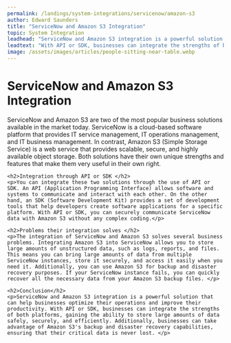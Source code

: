 ```yaml
---
permalink: /landings/system-integrations/servicenow/amazon-s3
author: Edward Saunders
title: "ServiceNow and Amazon S3 Integration"
topic: System Integration
leadhead: "ServiceNow and Amazon S3 integration is a powerful solution that can help businesses optimize their operations and improve their productivity"
leadtext: "With API or SDK, businesses can integrate the strengths of both platforms, gaining the ability to store large amounts of data safely, securely, and efficiently. Additionally, businesses can take advantage of Amazon S3's backup and disaster recovery capabilities, ensuring that their critical data is never lost."
image: /assets/images/articles/people-sitting-near-table.webp
---
```

<div class="arttext">    <h1>ServiceNow and Amazon S3 Integration</h1>
    <p>ServiceNow and Amazon S3 are two of the most popular business solutions available in the market today. ServiceNow is a cloud-based software platform that provides IT service management, IT operations management, and IT business management. In contrast, Amazon S3 (Simple Storage Service) is a web service that provides scalable, secure, and highly available object storage. Both solutions have their own unique strengths and features that make them very useful in their own right. </p>

    <h2>Integration through API or SDK </h2>
    <p>You can integrate these two solutions through the use of API or SDK. An API (Application Programming Interface) allows software and systems to communicate and interact with each other. On the other hand, an SDK (Software Development Kit) provides a set of development tools that help developers create software applications for a specific platform. With API or SDK, you can securely communicate ServiceNow data with Amazon S3 without any complex coding.</p>

    <h2>Problems their integration solves </h2>
    <p>The integration of ServiceNow and Amazon S3 solves several business problems. Integrating Amazon S3 into ServiceNow allows you to store large amounts of unstructured data, such as logs, reports, and files. This means you can bring large amounts of data from multiple ServiceNow instances, store it securely, and access it easily when you need it. Additionally, you can use Amazon S3 for backup and disaster recovery purposes. If your ServiceNow instance fails, you can quickly recover all the necessary data from your Amazon S3 backup files. </p>

    <h2>Conclusion</h2>
    <p>ServiceNow and Amazon S3 integration is a powerful solution that can help businesses optimize their operations and improve their productivity. With API or SDK, businesses can integrate the strengths of both platforms, gaining the ability to store large amounts of data safely, securely, and efficiently. Additionally, businesses can take advantage of Amazon S3's backup and disaster recovery capabilities, ensuring that their critical data is never lost. </p>
</div>